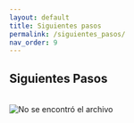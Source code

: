 ```yaml
---
layout: default
title: Siguientes pasos
permalink: /siguientes_pasos/
nav_order: 9
---
```


## Siguientes Pasos
<br>
<img src="https://viriesc.github.io/micrositio_adip/assets/img/pasos_img_24112020.png" alt="No se encontró el archivo">
